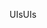 <span data-ttu-id="bab86-101">UIs</span><span class="sxs-lookup"><span data-stu-id="bab86-101">UIs</span></span>